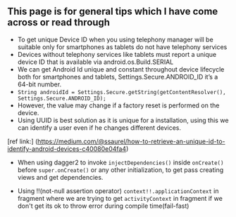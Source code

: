 ## This page is for general tips which I have come across or read through

* To get unique Device ID when you using telephony manager will be suitable only for smartphones as tablets do not have telephony services 
* Devices without telephony services like tablets must report a unique device ID that is available via android.os.Build.SERIAL
* We can get Android Id unique and constant throughout device lifecycle both for smartphones and tablets, 
  Settings.Secure.ANDROID_ID it’s a 64-bit number. 
* `String androidId = Settings.Secure.getString(getContentResolver(),
                     Settings.Secure.ANDROID_ID);`
* However, the value may change if a factory reset is performed on the device.
* Using UUID is best solution as it is unique for a installation, using this we can identify a user even if he changes different devices. 

[ref link:] (https://medium.com/@ssaurel/how-to-retrieve-an-unique-id-to-identify-android-devices-c40080e04fa4) 

* When using dagger2 to invoke `injectDependencies()` inside `onCreate()` before `super.onCreate()` or any other initialization, to get pass creating views and get dependencies. 

* Using !!(not-null assertion operator) `context!!.applicationContext` in fragment where we are trying to get `activityContext` in 
  fragment if we don't get its ok to throw error during compile time(fail-fast) 
  

